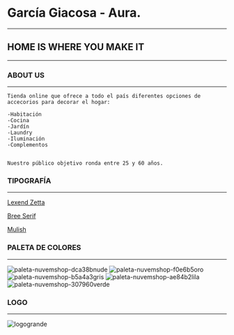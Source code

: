 # García Giacosa - Aura.
---
## HOME IS WHERE YOU MAKE IT
---
### ABOUT US
---
~~~
Tienda online que ofrece a todo el país diferentes opciones de accecorios para decorar el hogar:

-Habitación
-Cocina
-Jardín
-Laundry
-Iluminación
-Complementos


Nuestro público objetivo ronda entre 25 y 60 años.

~~~

### TIPOGRAFÍA
---
[LexendZetta]:https://fonts.google.com/specimen/Lexend+Zetta?category=Serif,Sans+Serif,Display,Monospace&subset=latin&preview.size=32&preview.text=NEW%20ARRIVALS&preview.text_type=custom
[Lexend Zetta][LexendZetta]

[BreeSerif]:https://fonts.google.com/specimen/Lexend+Zetta?category=Serif,Sans+Serif,Display,Monospace&subset=latin&preview.size=32&preview.text=NEW%20ARRIVALS&preview.text_type=custom
[Bree Serif][BreeSerif]

[Mulish]:https://fonts.google.com/specimen/Mulish?category=Serif,Sans+Serif,Display,Monospace&subset=latin&preview.size=24&preview.text=Jarra%20de%20vidrio&preview.text_type=custom
[Mulish][Mulish]

### PALETA DE COLORES
---
![paleta-nuvemshop-dca38bnude](https://user-images.githubusercontent.com/112980625/191574757-d59fc6f2-6785-4c63-811b-49f82a08e286.png)
![paleta-nuvemshop-f0e6b5oro](https://user-images.githubusercontent.com/112980625/191575679-4c1744f3-2258-4b8d-bfa8-9271e8e1bc6e.png)
![paleta-nuvemshop-b5a4a3gris](https://user-images.githubusercontent.com/112980625/191576218-68f54848-48d9-4fe4-acab-6811b747404c.png)
![paleta-nuvemshop-ae84b2lila](https://user-images.githubusercontent.com/112980625/191576564-0c4f56c8-de5d-4479-8d6a-a27374141fcb.png)
![paleta-nuvemshop-307960verde](https://user-images.githubusercontent.com/112980625/191576665-14e47b3a-1a54-438e-9971-707171832640.png)


### LOGO
---
![logogrande](https://user-images.githubusercontent.com/112980625/191588607-ff4613f8-db43-4db1-9c78-81fd3ffa71ca.png)

